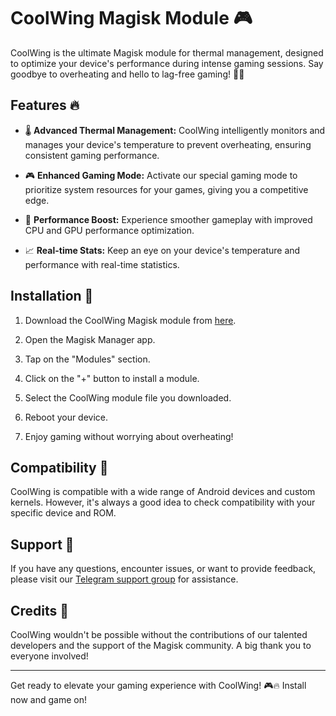 # CoolWing Magisk Module 🎮


CoolWing is the ultimate Magisk module for thermal management, designed to optimize your device's performance during intense gaming sessions. Say goodbye to overheating and hello to lag-free gaming! 🚀🔥

## Features 🔥

- 🌡️ **Advanced Thermal Management:** CoolWing intelligently monitors and manages your device's temperature to prevent overheating, ensuring consistent gaming performance.

- 🎮 **Enhanced Gaming Mode:** Activate our special gaming mode to prioritize system resources for your games, giving you a competitive edge.

- 🚀 **Performance Boost:** Experience smoother gameplay with improved CPU and GPU performance optimization.

- 📈 **Real-time Stats:** Keep an eye on your device's temperature and performance with real-time statistics.

## Installation 🔧

1. Download the CoolWing Magisk module from [here](https://www.pling.com/p/2075901/).

2. Open the Magisk Manager app.

3. Tap on the "Modules" section.

4. Click on the "+" button to install a module.

5. Select the CoolWing module file you downloaded.

6. Reboot your device.

7. Enjoy gaming without worrying about overheating!

## Compatibility 📱

CoolWing is compatible with a wide range of Android devices and custom kernels. However, it's always a good idea to check compatibility with your specific device and ROM.

## Support 💬

If you have any questions, encounter issues, or want to provide feedback, please visit our [Telegram support group](https://t.me/godTspeed) for assistance.

## Credits 🙌

CoolWing wouldn't be possible without the contributions of our talented developers and the support of the Magisk community. A big thank you to everyone involved!

---

Get ready to elevate your gaming experience with CoolWing! 🎮🔥 Install now and game on!
